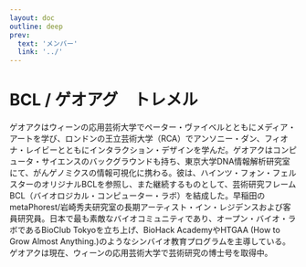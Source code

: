 ```yaml
---
layout: doc
outline: deep
prev:
  text: 'メンバー'
  link: '../'
---
```

<script setup>//import { SocialLinks } from 'vitepress/theme';
  
const links = [
  { icon: 'github', link: 'https://github.com/trembl' },
  { icon: 'x', link: 'https://x.com/trembl' },
  { icon: 'instagram', link: 'https://instagram.com/georg.tremmel' },
  { icon: 'facebook', link: 'https://fb.me/trembl' },
];

</script>

# BCL / ゲオアグ　トレメル

ゲオアクはウィーンの応用芸術大学でペーター・ヴァイベルとともにメディア・アートを学び、ロンドンの王立芸術大学（RCA）でアンソニー・ダン、フィオナ・レイビーとともにインタラクション・デザインを学んだ。ゲオアクはコンピュータ・サイエンスのバックグラウンドも持ち、東京大学DNA情報解析研究室にて、がんゲノミクスの情報可視化に携わる。彼は、ハインツ・フォン・フェルスターのオリジナルBCLを参照し、また継続するものとして、芸術研究フレームBCL（バイオロジカル・コンピューター・ラボ）を結成した。早稲田のmetaPhorest/岩崎秀夫研究室の長期アーティスト・イン・レジデンスおよび客員研究員。日本で最も素敵なバイオコミュニティであり、オープン・バイオ・ラボであるBioClub Tokyoを立ち上げ、BioHack AcademyやHTGAA (How to Grow Almost Anything.)のようなシンバイオ教育プログラムを主導している。ゲオアクは現在、ウィーンの応用芸術大学で芸術研究の博士号を取得中。